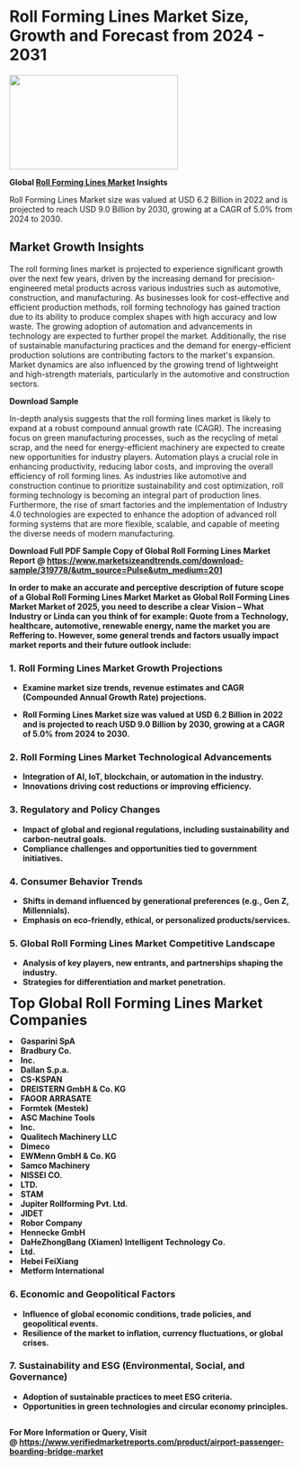 <H1>Roll Forming Lines Market Size, Growth and Forecast from 2024 - 2031</H1><img class="aligncenter size-medium wp-image-584254" src="https://thirdeyenews.in/wp-content/uploads/2024/09/Global-Market-Research-300x168.jpeg" alt="" width="300" height="168" /><p><strong>Global&nbsp;<a href="https://www.marketsizeandtrends.com/download-sample/319778/&amp;utm_source=Pulse&amp;utm_medium=201">Roll Forming Lines Market</a> Insights</strong></p><p>Roll Forming Lines Market size was valued at USD 6.2 Billion in 2022 and is projected to reach USD 9.0 Billion by 2030, growing at a CAGR of 5.0% from 2024 to 2030.</p><p><h2>Market Growth Insights</h2> <p>The roll forming lines market is projected to experience significant growth over the next few years, driven by the increasing demand for precision-engineered metal products across various industries such as automotive, construction, and manufacturing. As businesses look for cost-effective and efficient production methods, roll forming technology has gained traction due to its ability to produce complex shapes with high accuracy and low waste. The growing adoption of automation and advancements in technology are expected to further propel the market. Additionally, the rise of sustainable manufacturing practices and the demand for energy-efficient production solutions are contributing factors to the market's expansion. Market dynamics are also influenced by the growing trend of lightweight and high-strength materials, particularly in the automotive and construction sectors.</p> <p><strong>Download Sample</strong></p> <p>In-depth analysis suggests that the roll forming lines market is likely to expand at a robust compound annual growth rate (CAGR). The increasing focus on green manufacturing processes, such as the recycling of metal scrap, and the need for energy-efficient machinery are expected to create new opportunities for industry players. Automation plays a crucial role in enhancing productivity, reducing labor costs, and improving the overall efficiency of roll forming lines. As industries like automotive and construction continue to prioritize sustainability and cost optimization, roll forming technology is becoming an integral part of production lines. Furthermore, the rise of smart factories and the implementation of Industry 4.0 technologies are expected to enhance the adoption of advanced roll forming systems that are more flexible, scalable, and capable of meeting the diverse needs of modern manufacturing.</p> <p><strong></p><p><span class=""><strong>Download Full PDF Sample Copy of Global Roll Forming Lines Market Report</strong> @ <a href="https://www.marketsizeandtrends.com/download-sample/319778/&amp;utm_source=Pulse&amp;utm_medium=201" target="_blank">https://www.marketsizeandtrends.com/download-sample/319778/&amp;utm_source=Pulse&amp;utm_medium=201</a></span></p><p>In order to make an accurate and perceptive description of future scope of a Global&nbsp;Roll Forming Lines Market Market as Global&nbsp;Roll Forming Lines Market Market of 2025, you need to describe a clear Vision &ndash; What Industry or Linda can you think of for example: Quote from a Technology, healthcare, automotive, renewable energy, name the market you are Reffering to. However, some general trends and factors usually impact market reports and their future outlook include:</p><h3>1.&nbsp;<strong>Roll Forming Lines Market Growth Projections</strong></h3><ul><li>Examine market size trends, revenue estimates and CAGR (Compounded Annual Growth Rate) projections.</li><li><p>Roll Forming Lines Market size was valued at USD 6.2 Billion in 2022 and is projected to reach USD 9.0 Billion by 2030, growing at a CAGR of 5.0% from 2024 to 2030.</p></li></ul><h3>2.&nbsp;<strong>Roll Forming Lines Market Technological Advancements</strong></h3><ul><li>Integration of AI, IoT, blockchain, or automation in the industry.</li><li>Innovations driving cost reductions or improving efficiency.</li></ul><h3>3.&nbsp;<strong>Regulatory and Policy Changes</strong></h3><ul><li>Impact of global and regional regulations, including sustainability and carbon-neutral goals.</li><li>Compliance challenges and opportunities tied to government initiatives.</li></ul><h3>4.&nbsp;<strong>Consumer Behavior Trends</strong></h3><ul><li>Shifts in demand influenced by generational preferences (e.g., Gen Z, Millennials).</li><li>Emphasis on eco-friendly, ethical, or personalized products/services.</li></ul><h3>5.&nbsp;<strong>Global Roll Forming Lines Market Competitive Landscape</strong></h3><ul><li>Analysis of key players, new entrants, and partnerships shaping the industry.</li><li>Strategies for differentiation and market penetration.</li></ul><p data-pm-slice="1 1 []"><span style="color: inherit; font-family: inherit; font-size: 25px;">Top Global Roll Forming Lines Market Companies</span></p><div class="" data-test-id=""><p><li>Gasparini SpA</li><li> Bradbury Co.</li><li> Inc.</li><li> Dallan S.p.a.</li><li> CS-KSPAN</li><li> DREISTERN GmbH & Co. KG</li><li> FAGOR ARRASATE</li><li> Formtek (Mestek)</li><li> ASC Machine Tools</li><li> Inc.</li><li> Qualitech Machinery LLC</li><li> Dimeco</li><li> EWMenn GmbH & Co. KG</li><li> Samco Machinery</li><li> NISSEI CO.</li><li> LTD.</li><li> STAM</li><li> Jupiter Rollforming Pvt. Ltd.</li><li> JIDET</li><li> Robor Company</li><li> Hennecke GmbH</li><li> DaHeZhongBang (Xiamen) Intelligent Technology Co.</li><li>Ltd.</li><li> Hebei FeiXiang</li><li> Metform International</li></p></div><h3>6.&nbsp;<strong>Economic and Geopolitical Factors</strong></h3><ul><li>Influence of global economic conditions, trade policies, and geopolitical events.</li><li>Resilience of the market to inflation, currency fluctuations, or global crises.</li></ul><h3>7.&nbsp;<strong>Sustainability and ESG (Environmental, Social, and Governance)</strong></h3><ul><li>Adoption of sustainable practices to meet ESG criteria.</li><li>Opportunities in green technologies and circular economy principles.</li></ul><h2><strong style="font-size: 14px;">For More Information or Query, Visit @&nbsp;</strong><a style="background-color: #ffffff; font-size: 14px;" href="https://www.marketsizeandtrends.com/report/roll-forming-lines-market/" target="_blank">https://www.verifiedmarketreports.com/product/airport-passenger-boarding-bridge-market</a></h2>
